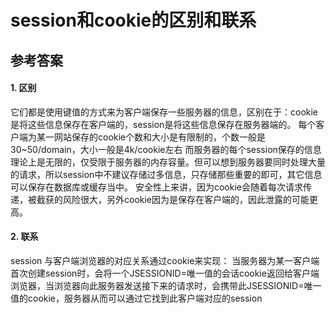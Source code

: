 # session和cookie的区别和联系
## 参考答案
#### 1. 区别
它们都是使用键值的方式来为客户端保存一些服务器的信息，区别在于：cookie是将这些信息保存在客户端的，session是将这些信息保存在服务器端的。
每个客户端为某一网站保存的cookie个数和大小是有限制的，个数一般是30~50/domain，大小一般是4k/cookie左右
而服务器的每个session保存的信息理论上是无限的，仅受限于服务器的内存容量。但可以想到服务器要同时处理大量的请求，所以session中不建议存储过多信息，只存储那些重要的即可，其它信息可以保存在数据库或缓存当中。
安全性上来讲，因为cookie会随着每次请求传递，被截获的风险很大，另外cookie因为是保存在客户端的，因此泄露的可能更高。
#### 2. 联系
session 与客户端浏览器的对应关系通过cookie来实现：
当服务器为某一客户端首次创建session时，会将一个JSESSIONID=唯一值的会话cookie返回给客户端浏览器，当浏览器向此服务器发送接下来的请求时，会携带此JSESSIONID=唯一值的cookie，服务器从而可以通过它找到此客户端对应的session